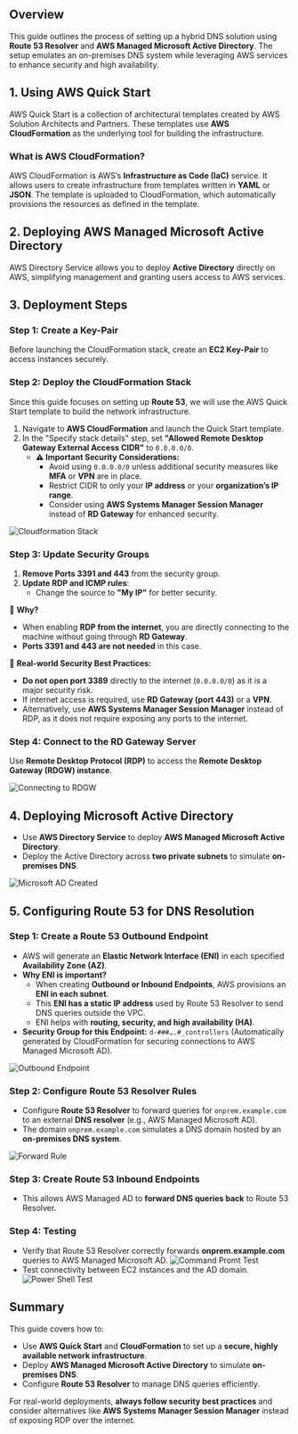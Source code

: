## Overview

This guide outlines the process of setting up a hybrid DNS solution using **Route 53 Resolver** and **AWS Managed Microsoft Active Directory**. The setup emulates an on-premises DNS system while leveraging AWS services to enhance security and high availability.

## 1. Using AWS Quick Start

AWS Quick Start is a collection of architectural templates created by AWS Solution Architects and Partners. These templates use **AWS CloudFormation** as the underlying tool for building the infrastructure.

### What is AWS CloudFormation?

AWS CloudFormation is AWS’s **Infrastructure as Code (IaC)** service. It allows users to create infrastructure from templates written in **YAML** or **JSON**. The template is uploaded to CloudFormation, which automatically provisions the resources as defined in the template.

## 2. Deploying AWS Managed Microsoft Active Directory

AWS Directory Service allows you to deploy **Active Directory** directly on AWS, simplifying management and granting users access to AWS services.

## 3. Deployment Steps

### Step 1: Create a Key-Pair

Before launching the CloudFormation stack, create an **EC2 Key-Pair** to access instances securely.

### Step 2: Deploy the CloudFormation Stack

Since this guide focuses on setting up **Route 53**, we will use the AWS Quick Start template to build the network infrastructure.

1. Navigate to **AWS CloudFormation** and launch the Quick Start template.
2. In the "Specify stack details" step, set **"Allowed Remote Desktop Gateway External Access CIDR"** to `0.0.0.0/0`.
    - **⚠️ Important Security Considerations:**
        - Avoid using `0.0.0.0/0` unless additional security measures like **MFA** or **VPN** are in place.
        - Restrict CIDR to only your **IP address** or your **organization’s IP range**.
        - Consider using **AWS Systems Manager Session Manager** instead of **RD Gateway** for enhanced security.

![Cloudformation Stack](/Set-up-Hybrid-DNS/screenshots/Cloudformation-stack-created.PNG)

### Step 3: Update Security Groups

1. **Remove Ports 3391 and 443** from the security group.
2. **Update RDP and ICMP rules**:
    - Change the source to **"My IP"** for better security.

🔹 **Why?**

- When enabling **RDP from the internet**, you are directly connecting to the machine without going through **RD Gateway**.
- **Ports 3391 and 443 are not needed** in this case.

🔸 **Real-world Security Best Practices:**

- **Do not open port 3389** directly to the internet (`0.0.0.0/0`) as it is a major security risk.
- If internet access is required, use **RD Gateway (port 443)** or a **VPN**.
- Alternatively, use **AWS Systems Manager Session Manager** instead of RDP, as it does not require exposing any ports to the internet.

### Step 4: Connect to the RD Gateway Server

Use **Remote Desktop Protocol (RDP)** to access the **Remote Desktop Gateway (RDGW) instance**.

![Connecting to RDGW](/Set-up-Hybrid-DNS/screenshots/Connecting-to-RDGW.png)

## 4. Deploying Microsoft Active Directory

- Use **AWS Directory Service** to deploy **AWS Managed Microsoft Active Directory**.
- Deploy the Active Directory across **two private subnets** to simulate **on-premises DNS**.

![Microsoft AD Created](/Set-up-Hybrid-DNS/screenshots/Microsoft-AD-Created.PNG)
## 5. Configuring Route 53 for DNS Resolution

### Step 1: Create a Route 53 Outbound Endpoint

- AWS will generate an **Elastic Network Interface (ENI)** in each specified **Availability Zone (AZ)**.
- **Why ENI is important?**
    - When creating **Outbound or Inbound Endpoints**, AWS provisions an **ENI in each subnet**.
    - This **ENI has a static IP address** used by Route 53 Resolver to send DNS queries outside the VPC.
    - ENI helps with **routing, security, and high availability (HA)**.
- **Security Group for this Endpoint:** `d-###….#_controllers` (Automatically generated by CloudFormation for securing connections to AWS Managed Microsoft AD).

![Outbound Endpoint](/Set-up-Hybrid-DNS/screenshots/Outbound-Endpoint-created.PNG)
### Step 2: Configure Route 53 Resolver Rules

- Configure **Route 53 Resolver** to forward queries for `onprem.example.com` to an external **DNS resolver** (e.g., AWS Managed Microsoft AD).
- The domain `onprem.example.com` simulates a DNS domain hosted by an **on-premises DNS system**.

![Forward Rule](/Set-up-Hybrid-DNS/screenshots/Forward-rule-created.PNG)
### Step 3: Create Route 53 Inbound Endpoints

- This allows AWS Managed AD to **forward DNS queries back** to Route 53 Resolver.

### Step 4: Testing

- Verify that Route 53 Resolver correctly forwards **onprem.example.com** queries to AWS Managed Microsoft AD.
![Command Promt Test](/Set-up-Hybrid-DNS/screenshots/Command-Promt-test.png)
- Test connectivity between EC2 instances and the AD domain.
![Power Shell Test](/Set-up-Hybrid-DNS/screenshots/Powershell-test.png)
## Summary

This guide covers how to:

- Use **AWS Quick Start** and **CloudFormation** to set up a **secure, highly available network infrastructure**.
- Deploy **AWS Managed Microsoft Active Directory** to simulate **on-premises DNS**.
- Configure **Route 53 Resolver** to manage DNS queries efficiently.

For real-world deployments, **always follow security best practices** and consider alternatives like **AWS Systems Manager Session Manager** instead of exposing RDP over the internet.

